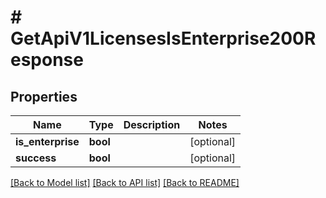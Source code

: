 # # GetApiV1LicensesIsEnterprise200Response

## Properties

Name | Type | Description | Notes
------------ | ------------- | ------------- | -------------
**is_enterprise** | **bool** |  | [optional]
**success** | **bool** |  | [optional]

[[Back to Model list]](../../README.md#models) [[Back to API list]](../../README.md#endpoints) [[Back to README]](../../README.md)
